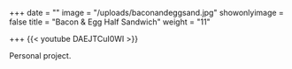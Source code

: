 +++
date = ""
image = "/uploads/baconandeggsand.jpg"
showonlyimage = false
title = "Bacon & Egg Half Sandwich"
weight = "11"

+++
{{< youtube DAEJTCuI0WI >}}

Personal project.